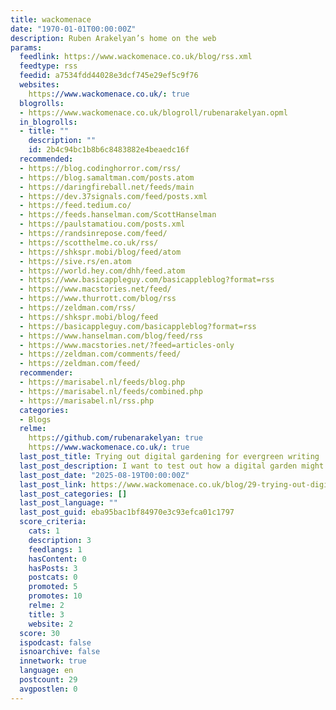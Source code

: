 ```yaml
---
title: wackomenace
date: "1970-01-01T00:00:00Z"
description: Ruben Arakelyan’s home on the web
params:
  feedlink: https://www.wackomenace.co.uk/blog/rss.xml
  feedtype: rss
  feedid: a7534fdd44028e3dcf745e29ef5c9f76
  websites:
    https://www.wackomenace.co.uk/: true
  blogrolls:
  - https://www.wackomenace.co.uk/blogroll/rubenarakelyan.opml
  in_blogrolls:
  - title: ""
    description: ""
    id: 2b4c94bc1b8b6c8483882e4beaedc16f
  recommended:
  - https://blog.codinghorror.com/rss/
  - https://blog.samaltman.com/posts.atom
  - https://daringfireball.net/feeds/main
  - https://dev.37signals.com/feed/posts.xml
  - https://feed.tedium.co/
  - https://feeds.hanselman.com/ScottHanselman
  - https://paulstamatiou.com/posts.xml
  - https://randsinrepose.com/feed/
  - https://scotthelme.co.uk/rss/
  - https://shkspr.mobi/blog/feed/atom
  - https://sive.rs/en.atom
  - https://world.hey.com/dhh/feed.atom
  - https://www.basicappleguy.com/basicappleblog?format=rss
  - https://www.macstories.net/feed/
  - https://www.thurrott.com/blog/rss
  - https://zeldman.com/rss/
  - https://shkspr.mobi/blog/feed
  - https://basicappleguy.com/basicappleblog?format=rss
  - https://www.hanselman.com/blog/feed/rss
  - https://www.macstories.net/?feed=articles-only
  - https://zeldman.com/comments/feed/
  - https://zeldman.com/feed/
  recommender:
  - https://marisabel.nl/feeds/blog.php
  - https://marisabel.nl/feeds/combined.php
  - https://marisabel.nl/rss.php
  categories:
  - Blogs
  relme:
    https://github.com/rubenarakelyan: true
    https://www.wackomenace.co.uk/: true
  last_post_title: Trying out digital gardening for evergreen writing
  last_post_description: I want to test out how a digital garden might work for me.
  last_post_date: "2025-08-19T00:00:00Z"
  last_post_link: https://www.wackomenace.co.uk/blog/29-trying-out-digital-gardening-for-evergreen-writing/
  last_post_categories: []
  last_post_language: ""
  last_post_guid: eba95bac1bf84970e3c93efca01c1797
  score_criteria:
    cats: 1
    description: 3
    feedlangs: 1
    hasContent: 0
    hasPosts: 3
    postcats: 0
    promoted: 5
    promotes: 10
    relme: 2
    title: 3
    website: 2
  score: 30
  ispodcast: false
  isnoarchive: false
  innetwork: true
  language: en
  postcount: 29
  avgpostlen: 0
---
```

